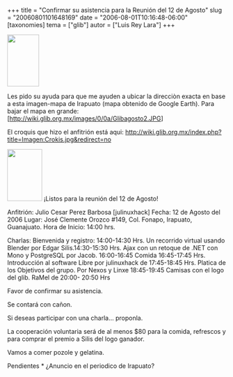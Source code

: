 +++
title = "Confirmar su asistencia para la Reunión del 12 de Agosto"
slug = "20060801101648169"
date = "2006-08-01T10:16:48-06:00"
[taxonomies]
tema = ["glib"]
autor = ["Luis Rey Lara"]
+++

<a href="http://www.glib.org.mx/images/articles/20060801101648169_2_original.jpg" title="Ver imagen sin proporción"><img width="73" height="119" src="http://www.glib.org.mx/images/articles/20060801101648169_2.jpg" alt=""></a>

Les pido su ayuda para que me ayuden a ubicar la direcciòn exacta en
base a esta imagen-mapa de Irapuato (mapa obtenido de Google Earth).
Para bajar el mapa en grande:
\[<a href="http://wiki.glib.org.mx/images/0/0a/Glibagosto2.JPG">http://wiki.glib.org.mx/images/0/0a/Glibagosto2.JPG</a>\]

El croquis que hizo el anfitrión está aqui:
<a href="http://wiki.glib.org.mx/index.php?title=Imagen:Crokis.jpg&amp;redirect=no">http://wiki.glib.org.mx/index.php?title=Imagen:Crokis.jpg&redirect=no</a>

<a href="http://www.glib.org.mx/images/articles/20060801101648169_1_original.JPG" title="Ver imagen sin proporción"><img width="80" height="119" src="http://www.glib.org.mx/images/articles/20060801101648169_1.JPG" alt=""></a>
¡Listos para la reunión del 12 de Agosto!

Anfitrión: Julio Cesar Perez Barbosa \[julinuxhack\] Fecha: 12 de Agosto
del 2006 Lugar: José Clemente Orozco #149, Col. Fonapo, Irapuato,
Guanajuato. Hora de Inicio: 14:00 hrs.

Charlas: Bienvenida y registro: 14:00-14:30 Hrs. Un recorrido virtual
usando Blender por Edgar Silis.14:30-15:30 Hrs. Ajax con un retoque de
.NET con Mono y PostgreSQL por Jacob. 16:00-16:45 Comida 16:45-17:45
Hrs. Introducción al software Libre por julinuxhack de 17:45-18:45 Hrs.
Platica de los Objetivos del grupo. Por Nexos y Linxe 18:45-19:45
Camisas con el logo del glib. RaMel de 20:00- 20:50 Hrs

<!-- more -->
Favor de confirmar su asistencia.

Se contará con cañon.

Si deseas participar con una charla… proponla.

La cooperación voluntaria será de al menos $80 para la comida, refrescos
y para comprar el premio a Silis del logo ganador.

Vamos a comer pozole y gelatina.

Pendientes \* ¿Anuncio en el periodico de Irapuato?
